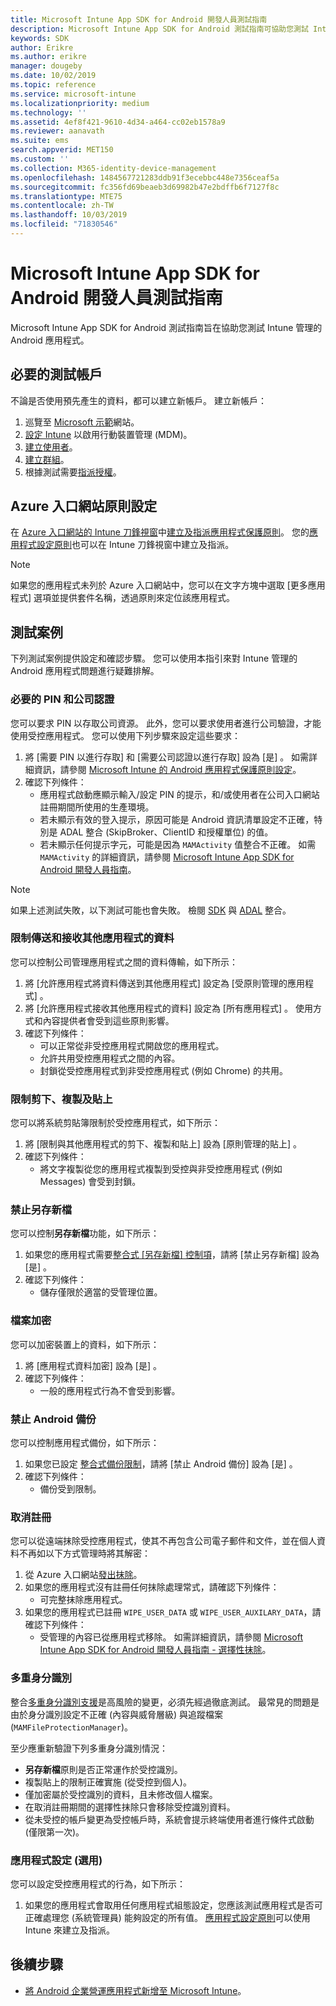 ```yaml
---
title: Microsoft Intune App SDK for Android 開發人員測試指南
description: Microsoft Intune App SDK for Android 測試指南可協助您測試 Intune 管理的 Android 應用程式。
keywords: SDK
author: Erikre
ms.author: erikre
manager: dougeby
ms.date: 10/02/2019
ms.topic: reference
ms.service: microsoft-intune
ms.localizationpriority: medium
ms.technology: ''
ms.assetid: 4ef8f421-9610-4d34-a464-cc02eb1578a9
ms.reviewer: aanavath
ms.suite: ems
search.appverid: MET150
ms.custom: ''
ms.collection: M365-identity-device-management
ms.openlocfilehash: 1484567721283ddb91f3ecebbc448e7356ceaf5a
ms.sourcegitcommit: fc356fd69beaeb3d69982b47e2bdffb6f7127f8c
ms.translationtype: MTE75
ms.contentlocale: zh-TW
ms.lasthandoff: 10/03/2019
ms.locfileid: "71830546"
---
```

# <a name="microsoft-intune-app-sdk-for-android-developers-testing-guide"></a>Microsoft Intune App SDK for Android 開發人員測試指南

Microsoft Intune App SDK for Android 測試指南旨在協助您測試 Intune 管理的 Android 應用程式。  

## <a name="prerequisite-test-accounts"></a>必要的測試帳戶
不論是否使用預先產生的資料，都可以建立新帳戶。 建立新帳戶：
1. 巡覽至 [Microsoft 示範](https://demos.microsoft.com/environments/create/tenant)網站。 
2. [設定 Intune](../fundamentals/setup-steps.md) 以啟用行動裝置管理 (MDM)。
3. [建立使用者](../fundamentals/users-add.md)。
4. [建立群組](../fundamentals/groups-add.md)。
5. 根據測試需要[指派授權](../fundamentals/licenses-assign.md)。


## <a name="azure-portal-policy-configuration"></a>Azure 入口網站原則設定
在 [Azure 入口網站的 Intune 刀鋒視窗](../apps/app-protection-policies.md)中[建立及指派應用程式保護原則](https://portal.azure.com/?feature.customportal=false#blade/Microsoft_Intune_Apps/MainMenu/14/selectedMenuItem/Overview)。 您的[應用程式設定原則](../apps/app-configuration-policies-overview.md)也可以在 Intune 刀鋒視窗中建立及指派。

> [!NOTE]
> 如果您的應用程式未列於 Azure 入口網站中，您可以在文字方塊中選取 [更多應用程式]  選項並提供套件名稱，透過原則來定位該應用程式。

## <a name="test-cases"></a>測試案例

下列測試案例提供設定和確認步驟。 您可以使用本指引來對 Intune 管理的 Android 應用程式問題進行疑難排解。

### <a name="required-pin-and-corporate-credentials"></a>必要的 PIN 和公司認證

您可以要求 PIN 以存取公司資源。 此外，您可以要求使用者進行公司驗證，才能使用受控應用程式。 您可以使用下列步驟來設定這些要求：

1. 將 [需要 PIN 以進行存取]  和 [需要公司認證以進行存取]  設為 [是]  。 如需詳細資訊，請參閱 [Microsoft Intune 的 Android 應用程式保護原則設定](../apps/app-protection-policy-settings-android.md#access-requirements)。
2. 確認下列條件：
    - 應用程式啟動應顯示輸入/設定 PIN 的提示，和/或使用者在公司入口網站註冊期間所使用的生產環境。
    - 若未顯示有效的登入提示，原因可能是 Android 資訊清單設定不正確，特別是 ADAL 整合 (SkipBroker、ClientID 和授權單位) 的值。
    - 若未顯示任何提示字元，可能是因為 `MAMActivity` 值整合不正確。 如需 `MAMActivity` 的詳細資訊，請參閱 [Microsoft Intune App SDK for Android 開發人員指南](app-sdk-android.md)。

> [!NOTE] 
> 如果上述測試失敗，以下測試可能也會失敗。 檢閱 [SDK](app-sdk-android.md##sdk-integration) 與 [ADAL](app-sdk-android.md#configure-azure-active-directory-authentication-library-adal) 整合。

### <a name="restrict-transferring-and-receiving-data-with-other-apps"></a>限制傳送和接收其他應用程式的資料
您可以控制公司管理應用程式之間的資料傳輸，如下所示：

1. 將 [允許應用程式將資料傳送到其他應用程式]  設定為 [受原則管理的應用程式]  。
2. 將 [允許應用程式接收其他應用程式的資料]  設定為 [所有應用程式]  。 使用方式和內容提供者會受到這些原則影響。
3. 確認下列條件：
    - 可以正常從非受控應用程式開啟您的應用程式。
    - 允許共用受控應用程式之間的內容。
    - 封鎖從受控應用程式到非受控應用程式 (例如 Chrome) 的共用。

### <a name="restrict-cut-copy-and-paste"></a>限制剪下、複製及貼上
您可以將系統剪貼簿限制於受控應用程式，如下所示：

1. 將 [限制與其他應用程式的剪下、複製和貼上]  設為 [原則管理的貼上]  。
2. 確認下列條件：
    - 將文字複製從您的應用程式複製到受控與非受控應用程式 (例如 Messages) 會受到封鎖。

### <a name="prevent-save-as"></a>禁止**另存新檔**
您可以控制**另存新檔**功能，如下所示：

1. 如果您的應用程式需要[整合式 [另存新檔] 控制項](app-sdk-android.md#example-determine-if-saving-to-device-or-cloud-storage-is-permitted)，請將 [禁止另存新檔]  設為 [是]  。
2. 確認下列條件：
    - 儲存僅限於適當的受管理位置。

### <a name="file-encryption"></a>檔案加密
您可以加密裝置上的資料，如下所示：

1. 將 [應用程式資料加密]  設為 [是]  。
2. 確認下列條件：
    - 一般的應用程式行為不會受到影響。

### <a name="prevent-android-backups"></a>禁止 Android 備份
您可以控制應用程式備份，如下所示：

1. 如果您已設定 [整合式備份限制](app-sdk-android.md#protecting-backup-data)，請將 [禁止 Android 備份]  設為 [是]  。
2. 確認下列條件：
    - 備份受到限制。

### <a name="unenrollment"></a>取消註冊
您可以從遠端抹除受控應用程式，使其不再包含公司電子郵件和文件，並在個人資料不再如以下方式管理時將其解密：

1. 從 Azure 入口網站[發出抹除](../apps/apps-selective-wipe.md)。
2. 如果您的應用程式沒有註冊任何抹除處理常式，請確認下列條件：
    - 可完整抹除應用程式。
3. 如果您的應用程式已註冊 `WIPE_USER_DATA` 或 `WIPE_USER_AUXILARY_DATA`，請確認下列條件：
    - 受管理的內容已從應用程式移除。 如需詳細資訊，請參閱 [Microsoft Intune App SDK for Android 開發人員指南 - 選擇性抹除](app-sdk-android.md#selective-wipe)。

### <a name="multi-identity"></a>多重身分識別
整合[多重身分識別支援](app-sdk-android.md#multi-identity-optional)是高風險的變更，必須先經過徹底測試。 最常見的問題是由於身分識別設定不正確 (內容與威脅層級) 與追蹤檔案 (`MAMFileProtectionManager`)。

至少應重新驗證下列多重身分識別情況：

- **另存新檔**原則是否正常運作於受控識別。
- 複製貼上的限制正確實施 (從受控到個人)。
- 僅加密屬於受控識別的資料，且未修改個人檔案。
- 在取消註冊期間的選擇性抹除只會移除受控識別資料。
- 從未受控的帳戶變更為受控帳戶時，系統會提示終端使用者進行條件式啟動 (僅限第一次)。

### <a name="app-configuration-optional"></a>應用程式設定 (選用)
您可以設定受控應用程式的行為，如下所示：

1. 如果您的應用程式會取用任何應用程式組態設定，您應該測試應用程式是否可正確處理您 (系統管理員) 能夠設定的所有值。 [應用程式設定原則](../apps/app-configuration-policies-overview.md)可以使用 Intune 來建立及指派。

## <a name="next-steps"></a>後續步驟

- [將 Android 企業營運應用程式新增至 Microsoft Intune](../apps/lob-apps-android.md)。
